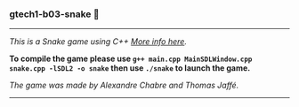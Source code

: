 ### gtech1-b03-snake 🐍

-------

*This is a Snake game using C++ [More info here](https://en.wikipedia.org/wiki/Snake_(video_game_genre)).*

**To compile the game please use `g++ main.cpp MainSDLWindow.cpp snake.cpp -lSDL2 -o snake` then use `./snake` to launch the game.**

*The game was made by Alexandre Chabre and Thomas Jaffé.*

-------
